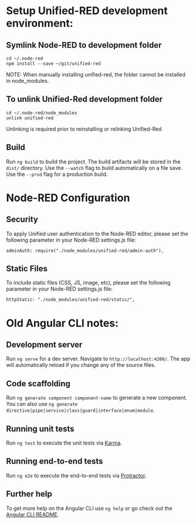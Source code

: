 # Setup Unified-RED development environment:

## Symlink Node-RED to development folder

```
cd ~/.node-red
npm install --save ~/git/unified-red
```
NOTE: When manually installing unified-red, the folder cannot be installed in node_modules.

## To unlink Unified-Red development folder

```
cd ~/.node-red/node_modules
unlink unified-red
```
Unlinking is required prior to reinstalling or relinking Unified-Red

## Build

Run `ng build` to build the project. The build artifacts will be stored in the `dist/` directory. Use the `--watch` flag to build automatically on a file save. Use the `--prod` flag for a production build.

# Node-RED Configuration

## Security

To apply Unified user authentication to the Node-RED editor, please set the following parameter in your Node-RED settings.js file:

`adminAuth: require("./node_modules/unified-red/admin-auth"),`

## Static Files

To include static files (CSS, JS, image, etc), please set the following parameter in your Node-RED settings.js file:

`httpStatic: "./node_modules/unified-red/static/",`

# Old Angular CLI notes:

## Development server

Run `ng serve` for a dev server. Navigate to `http://localhost:4200/`. The app will automatically reload if you change any of the source files.

## Code scaffolding

Run `ng generate component component-name` to generate a new component. You can also use `ng generate directive|pipe|service|class|guard|interface|enum|module`.

## Running unit tests

Run `ng test` to execute the unit tests via [Karma](https://karma-runner.github.io).

## Running end-to-end tests

Run `ng e2e` to execute the end-to-end tests via [Protractor](http://www.protractortest.org/).

## Further help

To get more help on the Angular CLI use `ng help` or go check out the [Angular CLI README](https://github.com/angular/angular-cli/blob/master/README.md).
